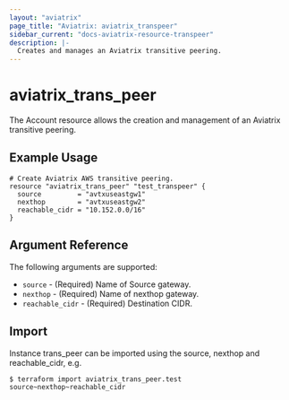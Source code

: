 ```yaml
---
layout: "aviatrix"
page_title: "Aviatrix: aviatrix_transpeer"
sidebar_current: "docs-aviatrix-resource-transpeer"
description: |-
  Creates and manages an Aviatrix transitive peering.
---
```


# aviatrix_trans_peer

The Account resource allows the creation and management of an Aviatrix transitive peering.

## Example Usage

```hcl
# Create Aviatrix AWS transitive peering.
resource "aviatrix_trans_peer" "test_transpeer" {
  source         = "avtxuseastgw1"
  nexthop        = "avtxuseastgw2"
  reachable_cidr = "10.152.0.0/16"
}
```

## Argument Reference

The following arguments are supported:

* `source` - (Required) Name of Source gateway.
* `nexthop` - (Required) Name of nexthop gateway.
* `reachable_cidr` - (Required) Destination CIDR.

## Import

Instance trans_peer can be imported using the source, nexthop and reachable_cidr, e.g.

```
$ terraform import aviatrix_trans_peer.test source~nexthop~reachable_cidr
```